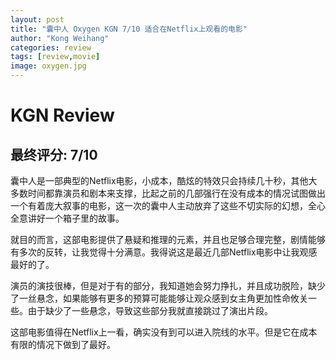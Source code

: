 ```yaml
---
layout: post
title: "囊中人 Oxygen KGN 7/10 适合在Netflix上观看的电影"
author: "Kong Weihang"
categories: review
tags: [review,movie]
image: oxygen.jpg
---
```


# KGN Review

## 最终评分: 7/10

囊中人是一部典型的Netflix电影，小成本，酷炫的特效只会持续几十秒，其他大多数时间都靠演员和剧本来支撑，比起之前的几部强行在没有成本的情况试图做出一个有着庞大叙事的电影，这一次的囊中人主动放弃了这些不切实际的幻想，全心全意讲好一个箱子里的故事。

就目的而言，这部电影提供了悬疑和推理的元素，并且也足够合理完整，剧情能够有多次的反转，让我觉得十分满意。我得说这是最近几部Netflix电影中让我观感最好的了。

演员的演技很棒，但是对于有的部分，我知道她会努力挣扎，并且成功脱险，缺少了一丝悬念，如果能够有更多的预算可能能够让观众感到女主角更加性命攸关一些。由于缺少了一些悬念，导致这些部分我就直接跳过了演出片段。

这部电影值得在Netflix上一看，确实没有到可以进入院线的水平。但是它在成本有限的情况下做到了最好。